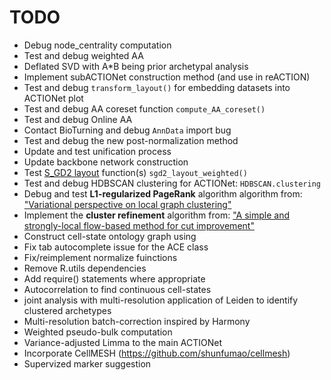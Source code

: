 # TODO

* Debug node_centrality computation
* Test and debug weighted AA
* Deflated SVD with A*B being prior archetypal analysis
* Implement subACTIONet construction method (and use in reACTION)
* Test and debug `transform_layout()` for embedding datasets into ACTIONet plot
* Test and debug AA coreset function `compute_AA_coreset()`
* Test and debug Online AA 
* Contact BioTurning and debug `AnnData` import bug
* Test and debug the new post-normalization method
* Update and test unification process
* Update backbone network construction
* Test [S_GD2 layout](https://github.com/jxz12/s_gd2) function(s) `sgd2_layout_weighted()`
* Test and debug HDBSCAN clustering for ACTIONet: `HDBSCAN.clustering`
* Debug and test **L1-regularized PageRank** algorithm algorithm from: ["Variational perspective on local graph clustering"](https://github.com/kfoynt/LocalGraphClustering)
* Implement the **cluster refinement** algorithm from: ["A simple and strongly-local flow-based method for cut improvement"](https://github.com/kfoynt/LocalGraphClustering)
* Construct cell-state ontology graph using 
* Fix tab autocomplete issue for the ACE class
* Fix/reimplement normalize fuinctions
* Remove R.utils dependencies
* Add require() statements where appropriate
* Autocorrelation to find continuous cell-states
* joint analysis with multi-resolution application of Leiden to identify clustered archetypes
* Multi-resolution batch-correction inspired by Harmony
* Weighted pseudo-bulk computation
* Variance-adjusted Limma to the main ACTIONet
* Incorporate CellMESH (https://github.com/shunfumao/cellmesh)
* Supervized marker suggestion